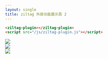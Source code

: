 ```yaml
---
layout: single
title: ziltag 外掛功能展示頁 2
---
```


```html
<ziltag-plugin></ziltag-plugin>
<script src="/js/ziltag-plugin.js"></script>
```

![](https://ziltag-staging.s3.amazonaws.com/uploads/photos/image/11/hmprod.jpg)
<br>
![](https://ziltag-staging.s3.amazonaws.com/uploads/photos/image/8/10GETAWAY-articleLarge.jpg)
<br>
![](https://ziltag-staging.s3.amazonaws.com/uploads/photos/image/6/03MERCURY-articleLarge.jpg)
<br>

<ziltag-plugin></ziltag-plugin>
<script src="/js/ziltag-plugin.js"></script>
